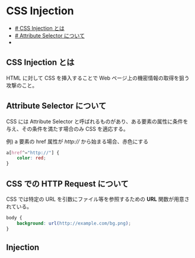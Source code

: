 # CSS Injection

- [\# CSS Injection とは](#CSS-Injection-とは)
- [\# Attribute Selector について](#Attribute-Selector-について)
- 


## CSS Injection とは

HTML に対して CSS を挿入することで Web ページ上の機密情報の取得を狙う攻撃のこと。

## Attribute Selector について

CSS には Attribute Selector と呼ばれるものがあり、ある要素の属性に条件を与え、その条件を満たす場合のみ CSS を適応する。

例) a 要素の href 属性が *http://* から始まる場合、赤色にする
```css
a[href^="http://"] {
	color: red;
}
```

## CSS での HTTP Request について

CSS では特定の URL を引数にファイル等を参照するための **URL** 関数が用意されている。

```css
body {
	background: url(http://example.com/bg.png);
}
```


## Injection